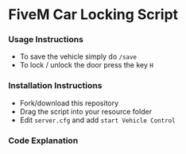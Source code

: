 # FiveM Car Locking Script

### Usage Instructions

- To save the vehicle simply do `/save`
- To lock / unlock the door press the key `H`

### Installation Instructions 

- Fork/download this repository
- Drag the script into your resource folder
- Edit `server.cfg` and add `start Vehicle Control`

### Code Explanation


